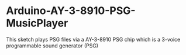 # Arduino-AY-3-8910-PSG-MusicPlayer
 This sketch plays PSG files via a AY-3-8910 PSG chip which is a 3-voice programmable sound generator (PSG)
